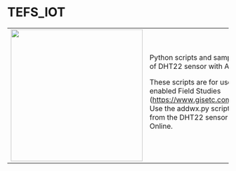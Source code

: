 # TEFS_IOT
<table><tr><td>
<img width=300 src="https://images-na.ssl-images-amazon.com/images/I/61UdeAjkvSL.SR160,240_BG243,243,243.jpg">
  </td><td>
Python scripts and sample CSV data supporting use of DHT22 sensor with ArcGIS Feature Data Services

These scripts are for use with the bootk, Tech-enabled Field Studies (https://www.gisetc.com/product/gps_field_studies/).  Use the addwx.py script above for reporting data from the DHT22 sensor and logging it with ArcGIS Online.


</td></tr></table>
